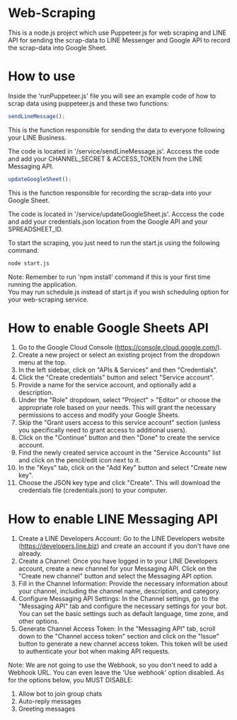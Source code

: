 # Web-Scraping

This is a node.js project which use Puppeteer.js for web scraping and LINE API for sending the scrap-data to LINE Messenger and Google API to record the scrap-data into Google Sheet.
          
# How to use

Inside the 'runPuppeteer.js' file you will see an example code of how to scrap data using puppeteer.js and these two functions:
            
```js
sendLineMessage();
```
This is the function responsible for sending the data to everyone following your LINE Business.    
        
The code is located in '/service/sendLineMessage.js'. Acccess the code and add your CHANNEL_SECRET & ACCESS_TOKEN from the LINE Messaging API.    
    
```js
updateGoogleSheet();
```
This is the function responsible for recording the scrap-data into your Google Sheet.   
        
The code is located in '/service/updateGoogleSheet.js'. Acccess the code and add your credentials.json location from the Google API and your SPREADSHEET_ID.    
    
To start the scraping, you just need to run the start.js using the following command.   

```bash
node start.js
```
Note: Remember to run 'npm install' command if this is your first time running the application.     
You may run schedule.js instead of start.js if you wish scheduling option for your web-scraping service.    

# How to enable Google Sheets API

1. Go to the Google Cloud Console (https://console.cloud.google.com/).      
2. Create a new project or select an existing project from the dropdown menu at the top.
3. In the left sidebar, click on "APIs & Services" and then "Credentials".
4. Click the "Create credentials" button and select "Service account".
5. Provide a name for the service account, and optionally add a description.
6. Under the "Role" dropdown, select "Project" > "Editor" or choose the appropriate role based on your needs. This will grant the necessary permissions to access and modify your Google Sheets.
7. Skip the "Grant users access to this service account" section (unless you specifically need to grant access to additional users).
8. Click on the "Continue" button and then "Done" to create the service account.
9. Find the newly created service account in the "Service Accounts" list and click on the pencil/edit icon next to it.
10. In the "Keys" tab, click on the "Add Key" button and select "Create new key".
11. Choose the JSON key type and click "Create". This will download the credentials file (credentials.json) to your computer.

# How to enable LINE Messaging API

1. Create a LINE Developers Account: Go to the LINE Developers website (https://developers.line.biz) and create an account if you don't have one already.
2. Create a Channel: Once you have logged in to your LINE Developers account, create a new channel for your Messaging API. Click on the "Create new channel" button and select the Messaging API option.
3. Fill in the Channel Information: Provide the necessary information about your channel, including the channel name, description, and category.
4. Configure Messaging API Settings: In the Channel settings, go to the "Messaging API" tab and configure the necessary settings for your bot. You can set the basic settings such as default language, time zone, and other options.
5. Generate Channel Access Token: In the "Messaging API" tab, scroll down to the "Channel access token" section and click on the "Issue" button to generate a new channel access token. This token will be used to authenticate your bot when making API requests.      
        
Note: We are not going to use the Webhook, so you don't need to add a Webhook URL. You can even leave the 'Use webhook' option disabled. As for the options below, you MUST DISABLE:        
1. Allow bot to join group chats
2. Auto-reply messages
3. Greeting messages

